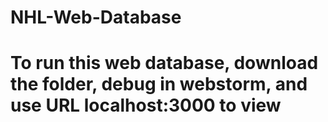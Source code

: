 # NHL-Web-Database
# To run this web database, download the folder, debug in webstorm, and use URL localhost:3000 to view 
